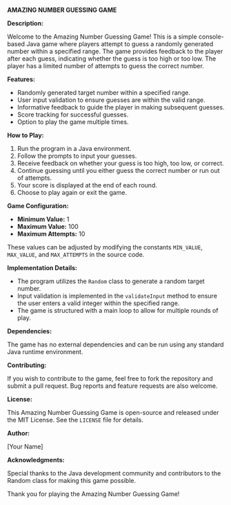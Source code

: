 **AMAZING NUMBER GUESSING GAME**

**Description:**

Welcome to the Amazing Number Guessing Game! This is a simple console-based Java game where players attempt to guess a randomly generated number within a specified range. The game provides feedback to the player after each guess, indicating whether the guess is too high or too low. The player has a limited number of attempts to guess the correct number.

**Features:**

- Randomly generated target number within a specified range.
- User input validation to ensure guesses are within the valid range.
- Informative feedback to guide the player in making subsequent guesses.
- Score tracking for successful guesses.
- Option to play the game multiple times.

**How to Play:**

1. Run the program in a Java environment.
2. Follow the prompts to input your guesses.
3. Receive feedback on whether your guess is too high, too low, or correct.
4. Continue guessing until you either guess the correct number or run out of attempts.
5. Your score is displayed at the end of each round.
6. Choose to play again or exit the game.

**Game Configuration:**

- **Minimum Value:** 1
- **Maximum Value:** 100
- **Maximum Attempts:** 10

These values can be adjusted by modifying the constants `MIN_VALUE`, `MAX_VALUE`, and `MAX_ATTEMPTS` in the source code.

**Implementation Details:**

- The program utilizes the `Random` class to generate a random target number.
- Input validation is implemented in the `validateInput` method to ensure the user enters a valid integer within the specified range.
- The game is structured with a main loop to allow for multiple rounds of play.

**Dependencies:**

The game has no external dependencies and can be run using any standard Java runtime environment.

**Contributing:**

If you wish to contribute to the game, feel free to fork the repository and submit a pull request. Bug reports and feature requests are also welcome.

**License:**

This Amazing Number Guessing Game is open-source and released under the MIT License. See the `LICENSE` file for details.

**Author:**

[Your Name]

**Acknowledgments:**

Special thanks to the Java development community and contributors to the Random class for making this game possible.

Thank you for playing the Amazing Number Guessing Game!
